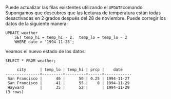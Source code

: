 Puede actualizar las filas existentes utilizando el  `UPDATE`comando. Supongamos que descubres que las lecturas de temperatura están todas  desactivadas en 2 grados después del 28 de noviembre. Puede corregir los datos de la siguiente manera:

```postgresql
UPDATE weather
    SET temp_hi = temp_hi - 2,  temp_lo = temp_lo - 2
    WHERE date > '1994-11-28';
```

Veamos el nuevo estado de los datos:

```
SELECT * FROM weather;

     city      | temp_lo | temp_hi | prcp |    date
---------------+---------+---------+------+------------
 San Francisco |      46 |      50 | 0.25 | 1994-11-27
 San Francisco |      41 |      55 |    0 | 1994-11-29
 Hayward       |      35 |      52 |      | 1994-11-29
(3 rows)
```

